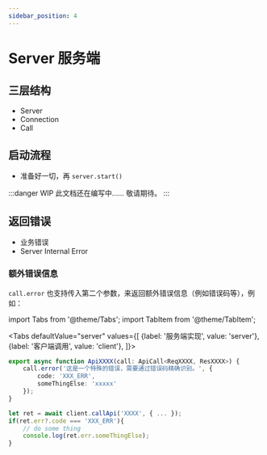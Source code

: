```yaml
---
sidebar_position: 4
---
```


# Server 服务端

## 三层结构
- Server
- Connection
- Call

## 启动流程
- 准备好一切，再 `server.start()`

:::danger WIP
此文档还在编写中…… 敬请期待。
:::

## 返回错误

- 业务错误
- Server Internal Error

### 额外错误信息

`call.error` 也支持传入第二个参数，来返回额外错误信息（例如错误码等），例如：

import Tabs from '@theme/Tabs';
import TabItem from '@theme/TabItem';

<Tabs
  defaultValue="server"
  values={[
    {label: '服务端实现', value: 'server'},
    {label: '客户端调用', value: 'client'},
  ]}>

  <TabItem value="server">

```ts
export async function ApiXXXX(call: ApiCall<ReqXXXX, ResXXXX>) {
    call.error('这是一个特殊的错误，需要通过错误码精确识别。', {
        code: 'XXX_ERR',
        someThingElse: 'xxxxx'
    });
}
```

  </TabItem>

  <TabItem value="client">

```ts
let ret = await client.callApi('XXXX', { ... });
if(ret.err?.code === 'XXX_ERR'){
    // do some thing
    console.log(ret.err.someThingElse);
}
```

  </TabItem>
</Tabs>